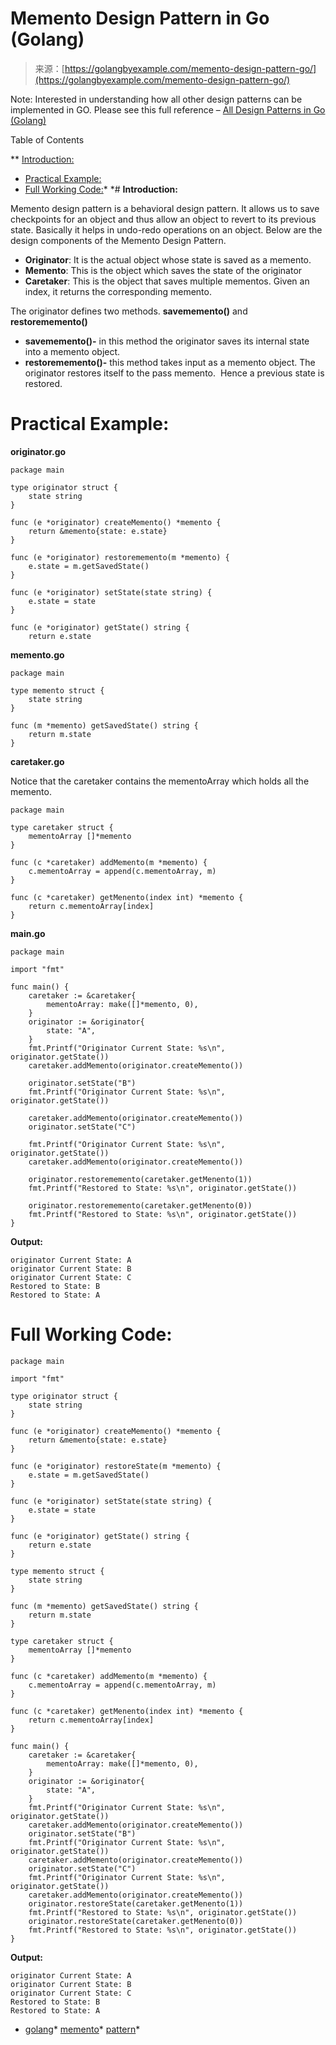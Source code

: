 <!--yml
category: 未分类
date: 2024-10-13 06:04:05
-->

# Memento Design Pattern in Go (Golang)

> 来源：[https://golangbyexample.com/memento-design-pattern-go/](https://golangbyexample.com/memento-design-pattern-go/)

Note: Interested in understanding how all other design patterns can be implemented in GO. Please see this full reference – [All Design Patterns in Go (Golang)](https://golangbyexample.com/all-design-patterns-golang/)

Table of Contents

 **   [Introduction:](#Introduction "Introduction:")
*   [Practical Example:](#Practical_Example "Practical Example:")
*   [Full Working Code:](#Full_Working_Code "Full Working Code:")*  *# **Introduction:**

Memento design pattern is a behavioral design pattern. It allows us to save checkpoints for an object and thus allow an object to revert to its previous state. Basically it helps in undo-redo operations on an object. Below are the design components of the Memento Design Pattern.

*   **Originator**: It is the actual object whose state is saved as a memento. 
*   **Memento**: This is the object which saves the state of the originator
*   **Caretaker**: This is the object that saves multiple mementos. Given an index, it returns the corresponding memento. 

The originator defines two methods. **savememento()** and **restorememento()**

*   **savememento()-** in this method the originator saves its internal state into a memento object.
*   **restorememento()-** this method takes input as a memento object. The originator restores itself to the pass memento.  Hence a previous state is restored.

# **Practical Example:**

**originator.go**

```
package main

type originator struct {
    state string
}

func (e *originator) createMemento() *memento {
    return &memento{state: e.state}
}

func (e *originator) restorememento(m *memento) {
    e.state = m.getSavedState()
}

func (e *originator) setState(state string) {
    e.state = state
}

func (e *originator) getState() string {
    return e.state
```

**memento.go**

```
package main

type memento struct {
    state string
}

func (m *memento) getSavedState() string {
    return m.state
}
```

**caretaker.go**

Notice that the caretaker contains the mementoArray which holds all the memento.

```
package main

type caretaker struct {
    mementoArray []*memento
}

func (c *caretaker) addMemento(m *memento) {
    c.mementoArray = append(c.mementoArray, m)
}

func (c *caretaker) getMenento(index int) *memento {
    return c.mementoArray[index]
}
```

**main.go**

```
package main

import "fmt"

func main() {
    caretaker := &caretaker{
        mementoArray: make([]*memento, 0),
    }
    originator := &originator{
        state: "A",
    }
    fmt.Printf("Originator Current State: %s\n", originator.getState())
    caretaker.addMemento(originator.createMemento())

    originator.setState("B")
    fmt.Printf("Originator Current State: %s\n", originator.getState())

    caretaker.addMemento(originator.createMemento())
    originator.setState("C")

    fmt.Printf("Originator Current State: %s\n", originator.getState())
    caretaker.addMemento(originator.createMemento())

    originator.restorememento(caretaker.getMenento(1))
    fmt.Printf("Restored to State: %s\n", originator.getState())

    originator.restorememento(caretaker.getMenento(0))
    fmt.Printf("Restored to State: %s\n", originator.getState())
}
```

**Output:**

```
originator Current State: A
originator Current State: B
originator Current State: C
Restored to State: B
Restored to State: A 
```

# **Full Working Code:**

```
package main

import "fmt"

type originator struct {
    state string
}

func (e *originator) createMemento() *memento {
    return &memento{state: e.state}
}

func (e *originator) restoreState(m *memento) {
    e.state = m.getSavedState()
}

func (e *originator) setState(state string) {
    e.state = state
}

func (e *originator) getState() string {
    return e.state
}

type memento struct {
    state string
}

func (m *memento) getSavedState() string {
    return m.state
}

type caretaker struct {
    mementoArray []*memento
}

func (c *caretaker) addMemento(m *memento) {
    c.mementoArray = append(c.mementoArray, m)
}

func (c *caretaker) getMenento(index int) *memento {
    return c.mementoArray[index]
}

func main() {
    caretaker := &caretaker{
        mementoArray: make([]*memento, 0),
    }
    originator := &originator{
        state: "A",
    }
    fmt.Printf("Originator Current State: %s\n", originator.getState())
    caretaker.addMemento(originator.createMemento())
    originator.setState("B")
    fmt.Printf("Originator Current State: %s\n", originator.getState())
    caretaker.addMemento(originator.createMemento())
    originator.setState("C")
    fmt.Printf("Originator Current State: %s\n", originator.getState())
    caretaker.addMemento(originator.createMemento())
    originator.restoreState(caretaker.getMenento(1))
    fmt.Printf("Restored to State: %s\n", originator.getState())
    originator.restoreState(caretaker.getMenento(0))
    fmt.Printf("Restored to State: %s\n", originator.getState())
}
```

**Output:**

```
originator Current State: A
originator Current State: B
originator Current State: C
Restored to State: B
Restored to State: A
```

*   [golang](https://golangbyexample.com/tag/golang/)*   [memento](https://golangbyexample.com/tag/memento/)*   [pattern](https://golangbyexample.com/tag/pattern/)*